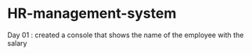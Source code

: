 # HR-management-system
Day 01 : created a console that shows the name of the employee with the salary